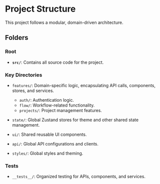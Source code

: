 # Project Structure

This project follows a modular, domain-driven architecture.

## Folders

### Root
- **`src/`**: Contains all source code for the project.

### Key Directories
- `features/`: Domain-specific logic, encapsulating API calls, components, stores, and services.
  - `auth/`: Authentication logic.
  - `flow/`: Workflow-related functionality.
  - `projects/`: Project management features.

- `state/`: Global Zustand stores for theme and other shared state management.
- `ui/`: Shared reusable UI components.
- `api/`: Global API configurations and clients.
- `styles/`: Global styles and theming.

### Tests
- `__tests__/`: Organized testing for APIs, components, and services.
